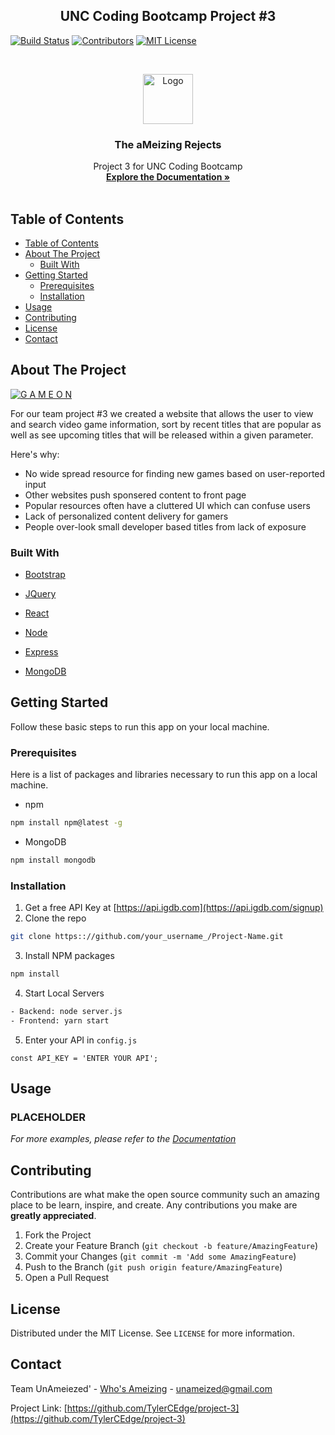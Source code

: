 <p>
<h2 align="center">UNC Coding Bootcamp Project #3</h2>
</p>
<!-- PROJECT SHIELDS -->

[![Build Status][build-shield]]()
[![Contributors][contributors-shield]]()
[![MIT License][license-shield]][license-url]

<!-- PROJECT LOGO -->
<br />
<p align="center">
  <a href="https://github.com/TylerCEdge/project-3">
    <img src="https://github.com/TylerCEdge/project-3/blob/master/frontend/src/logo.png" alt="Logo" width="80" height="80">
  </a>

  <h3 align="center">The aMeizing Rejects</h3>

  <p align="center">
    Project 3 for UNC Coding Bootcamp 
    <br />
    <a href="https://github.com/TylerCEdge/project-3"><strong>Explore the Documentation »</strong></a>
    <br />
    <br />
  </p>
</p>

<!-- TABLE OF CONTENTS -->

## Table of Contents

- [Table of Contents](#table-of-contents)
- [About The Project](#about-the-project)
  - [Built With](#built-with)
- [Getting Started](#getting-started)
  - [Prerequisites](#prerequisites)
  - [Installation](#installation)
- [Usage](#usage)
- [Contributing](#contributing)
- [License](#license)
- [Contact](#contact)

<!-- ABOUT THE PROJECT -->

## About The Project

[![G A M E O N][product-screenshot]](https://github.com/TylerCEdge/project-3/blob/master/DevReadme/FrontEnd/UI/productScreenShot.png)

<!--!!!!!!add deployed link here!!!!!!-->

For our team project #3 we created a website that allows the user to view and search video game information, sort by recent titles that are popular as well as see upcoming titles that will be released within a given parameter.

Here's why:

<!--Put some bullet points about why we built this app, I.E. the problems we're trying to address with this app.  -->

- No wide spread resource for finding new games based on user-reported input
- Other websites push sponsered content to front page
- Popular resources often have a cluttered UI which can confuse users
- Lack of personalized content delivery for gamers
- People over-look small developer based titles from lack of exposure

### Built With

<!-- This section should list any major frameworks that you built your project using. -->

- [Bootstrap](https://getbootstrap.com)
- [JQuery](https://jquery.com)
- [React](https://React.com)
- [Node](https://node.com)
- [Express](https://laravel.com)
- [MongoDB](https://www.mongodb.com/)

  <!-- GETTING STARTED -->

## Getting Started

Follow these basic steps to run this app on your local machine.

### Prerequisites

Here is a list of packages and libraries necessary to run this app on a local machine.

- npm

```sh
npm install npm@latest -g
```

- MongoDB

```sh
npm install mongodb
```

### Installation

1. Get a free API Key at [https://api.igdb.com](https://api.igdb.com/signup)
2. Clone the repo

```sh
git clone https:://github.com/your_username_/Project-Name.git
```

3. Install NPM packages

```sh
npm install
```

4. Start Local Servers

```sh
- Backend: node server.js
- Frontend: yarn start
```

5. Enter your API in `config.js`

```JS
const API_KEY = 'ENTER YOUR API';
```

<!-- USAGE EXAMPLES -->

## Usage

<!-- Use this space to show useful examples of how a project can be used. Additional screenshots, code examples and demos work well in this space. You may also link to more resources. -->

<p>
<h3>PLACEHOLDER</h3>
</p>

_For more examples, please refer to the [Documentation](https://github.com/TylerCEdge/project-3/blob/master/README.md)_

<!-- CONTRIBUTING -->

## Contributing

Contributions are what make the open source community such an amazing place to be learn, inspire, and create. Any contributions you make are **greatly appreciated**.

1. Fork the Project
2. Create your Feature Branch (`git checkout -b feature/AmazingFeature`)
3. Commit your Changes (`git commit -m 'Add some AmazingFeature`)
4. Push to the Branch (`git push origin feature/AmazingFeature`)
5. Open a Pull Request

<!-- LICENSE -->

## License

Distributed under the MIT License. See `LICENSE` for more information.

<!-- CONTACT -->

## Contact

Team UnAmeiezed' - [Who's Ameizing](https://i.imgur.com/a6hu0Bx.mp4) - unameized@gmail.com

Project Link: [https://github.com/TylerCEdge/project-3](https://github.com/TylerCEdge/project-3)

<!-- MARKDOWN LINKS & IMAGES -->

[build-shield]: https://img.shields.io/badge/build-passing-brightgreen.svg?style=flat-square
[contributors-shield]: https://img.shields.io/badge/contributors-5-orange.svg?style=flat-square
[license-shield]: https://img.shields.io/badge/license-MIT-blue.svg?style=flat-square
[license-url]: https://choosealicense.com/licenses/mit
[product-screenshot]: https://github.com/TylerCEdge/project-3/blob/master/DevReadme/FrontEnd/UI/productScreenShot.png
